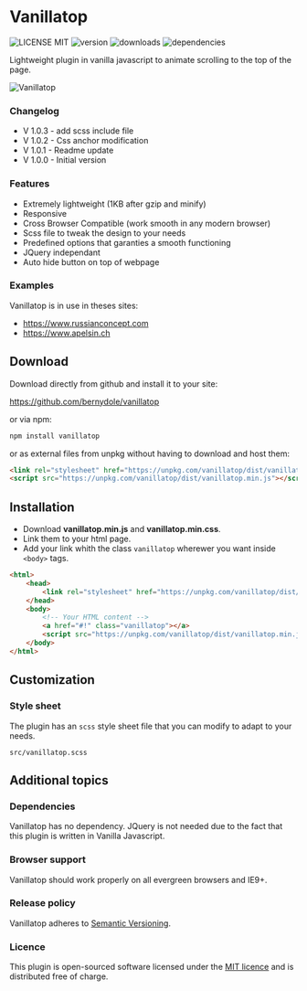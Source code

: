 # Vanillatop

![LICENSE MIT](https://img.shields.io/npm/l/vanillatop.svg)
![version](https://img.shields.io/npm/v/vanillatop.svg)
![downloads](https://img.shields.io/npm/dt/vanillatop.svg)
![dependencies](https://david-dm.org/bernydole/vanillatop.svg)

Lightweight plugin in vanilla javascript to animate scrolling to the top of the page.

![Vanillatop](https://www.russianconcept.ch/cloud/github/vanillatop/img/vanillatop.png)

### Changelog

-   V 1.0.3 - add scss include file
-   V 1.0.2 - Css anchor modification
-   V 1.0.1 - Readme update
-   V 1.0.0 - Initial version

### Features

-   Extremely lightweight (1KB after gzip and minify)
-   Responsive
-   Cross Browser Compatible (work smooth in any modern browser)
-   Scss file to tweak the design to your needs
-   Predefined options that garanties a smooth functioning
-   JQuery independant
-   Auto hide button on top of webpage

### Examples

Vanillatop is in use in theses sites:

-   <https://www.russianconcept.com>
-   <https://www.apelsin.ch>

## Download

Download directly from github and install it to your site:

<https://github.com/bernydole/vanillatop>

or via npm:

```bash
npm install vanillatop
```

or as external files from unpkg without having to download and host them:

```html
<link rel="stylesheet" href="https://unpkg.com/vanillatop/dist/vanillatop.min.css">
<script src="https://unpkg.com/vanillatop/dist/vanillatop.min.js"></script>
```

## Installation

-   Download **vanillatop.min.js** and **vanillatop.min.css**.
-   Link them to your html page.
-   Add your link whith the class `vanillatop` wherewer you want inside `<body>` tags.

```html
<html>
	<head>
		<link rel="stylesheet" href="https://unpkg.com/vanillatop/dist/vanillatop.min.css">
	</head>
	<body>
		<!-- Your HTML content -->
		<a href="#!" class="vanillatop"></a>
		<script src="https://unpkg.com/vanillatop/dist/vanillatop.min.js"></script>
	</body>
</html>
```

## Customization

### Style sheet

The plugin has an `scss` style sheet file that you can modify to adapt to your needs.

`src/vanillatop.scss`

## Additional topics

### Dependencies

Vanillatop has no dependency. JQuery is not needed due to the fact that this plugin is written in Vanilla Javascript.

### Browser support

Vanillatop should work properly on all evergreen browsers and IE9+.

### Release policy

Vanillatop adheres to [Semantic Versioning](https://semver.org/).

### Licence

This plugin is open-sourced software licensed under the [MIT licence](https://opensource.org/licenses/MIT) and is distributed free of charge.
